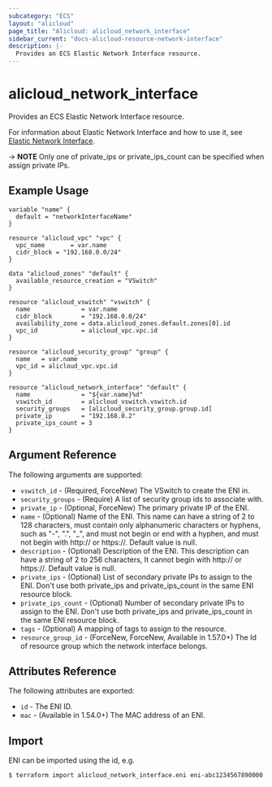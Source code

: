 ```yaml
---
subcategory: "ECS"
layout: "alicloud"
page_title: "Alicloud: alicloud_network_interface"
sidebar_current: "docs-alicloud-resource-network-interface"
description: |-
  Provides an ECS Elastic Network Interface resource.
---
```


# alicloud\_network\_interface

Provides an ECS Elastic Network Interface resource.

For information about Elastic Network Interface and how to use it, see [Elastic Network Interface](https://www.alibabacloud.com/help/doc-detail/58496.html).

-> **NOTE** Only one of private_ips or private_ips_count can be specified when assign private IPs. 

## Example Usage

```
variable "name" {
  default = "networkInterfaceName"
}

resource "alicloud_vpc" "vpc" {
  vpc_name       = var.name
  cidr_block = "192.168.0.0/24"
}

data "alicloud_zones" "default" {
  available_resource_creation = "VSwitch"
}

resource "alicloud_vswitch" "vswitch" {
  name              = var.name
  cidr_block        = "192.168.0.0/24"
  availability_zone = data.alicloud_zones.default.zones[0].id
  vpc_id            = alicloud_vpc.vpc.id
}

resource "alicloud_security_group" "group" {
  name   = var.name
  vpc_id = alicloud_vpc.vpc.id
}

resource "alicloud_network_interface" "default" {
  name              = "${var.name}%d"
  vswitch_id        = alicloud_vswitch.vswitch.id
  security_groups   = [alicloud_security_group.group.id]
  private_ip        = "192.168.0.2"
  private_ips_count = 3
}
```

## Argument Reference

The following arguments are supported:

* `vswitch_id` - (Required, ForceNew) The VSwitch to create the ENI in.
* `security_groups` - (Require) A list of security group ids to associate with.
* `private_ip` - (Optional, ForceNew) The primary private IP of the ENI.
* `name` - (Optional) Name of the ENI. This name can have a string of 2 to 128 characters, must contain only alphanumeric characters or hyphens, such as "-", ".", "_", and must not begin or end with a hyphen, and must not begin with http:// or https://. Default value is null.
* `description` - (Optional) Description of the ENI. This description can have a string of 2 to 256 characters, It cannot begin with http:// or https://. Default value is null.
* `private_ips`  - (Optional) List of secondary private IPs to assign to the ENI. Don't use both private_ips and private_ips_count in the same ENI resource block.
* `private_ips_count` - (Optional) Number of secondary private IPs to assign to the ENI. Don't use both private_ips and private_ips_count in the same ENI resource block.
* `tags` - (Optional) A mapping of tags to assign to the resource.
* `resource_group_id` - (ForceNew, ForceNew, Available in 1.57.0+) The Id of resource group which the network interface belongs.

## Attributes Reference

The following attributes are exported:

* `id` - The ENI ID.
* `mac` - (Available in 1.54.0+) The MAC address of an ENI.

## Import

ENI can be imported using the id, e.g.

```
$ terraform import alicloud_network_interface.eni eni-abc1234567890000
```
